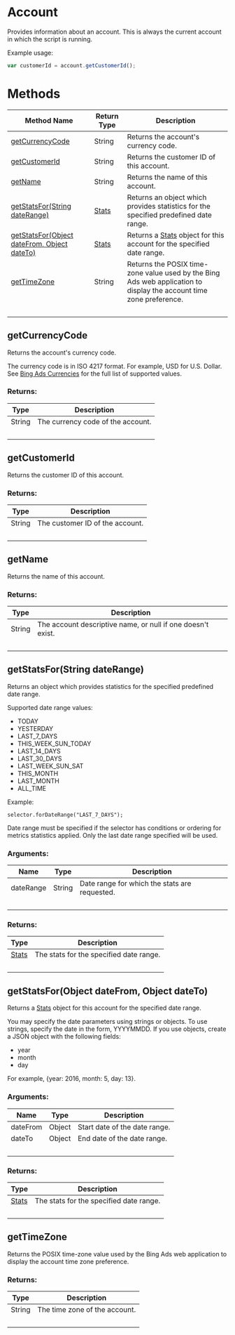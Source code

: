# Account
Provides information about an account. This is always the current account in which the script is running.

Example usage:
```javascript
var customerId = account.getCustomerId();
```

# Methods
|Method Name|Return Type|Description|
|-|-|-
[getCurrencyCode](#getcurrencycode)|String|Returns the account's currency code.
[getCustomerId](#getcustomerid)|String|Returns the customer ID of this account.
[getName](#getname)|String|Returns the name of this account.
[getStatsFor(String dateRange)](#getstatsfor~string-daterange~)|[Stats](./Stats)|Returns an object which provides statistics for the specified predefined date range.
[getStatsFor(Object dateFrom, Object dateTo)](#getstatsfor~object-datefrom_-object-dateto~)|[Stats](./Stats)|Returns a [Stats](./Stats) object for this account for the specified date range.
[getTimeZone](#gettimezone)|String|Returns the POSIX time-zone value used by the Bing Ads web application to display the account time zone preference. <br />
&nbsp;|&nbsp;|&nbsp;

## <a name="getcurrencycode"></a>getCurrencyCode
Returns the account's currency code. 

The currency code is in ISO 4217 format. For example, USD for U.S. Dollar. See [Bing Ads Currencies](https://docs.microsoft.com/en-us/bingads/guides/currencies) for the full list of supported values. 


### Returns:
|Type|Description|
|-|-
String|The currency code of the account.
&nbsp;|&nbsp;
## <a name="getcustomerid"></a>getCustomerId
Returns the customer ID of this account.
### Returns:
|Type|Description|
|-|-
String|The customer ID of the account.
&nbsp;|&nbsp;
## <a name="getname"></a>getName
Returns the name of this account.
### Returns:
|Type|Description|
|-|-
String|The account descriptive name, or null if one doesn't exist.
&nbsp;|&nbsp;
## <a name="getstatsfor~string-daterange~"></a>getStatsFor(String dateRange)
Returns an object which provides statistics for the specified predefined date range.

Supported date range values:

- TODAY
- YESTERDAY
- LAST_7_DAYS
- THIS_WEEK_SUN_TODAY
- LAST_14_DAYS
- LAST_30_DAYS
- LAST_WEEK_SUN_SAT
- THIS_MONTH
- LAST_MONTH
- ALL_TIME

Example:
```
selector.forDateRange("LAST_7_DAYS");
```

Date range must be specified if the selector has conditions or ordering for metrics statistics applied.  Only the last date range specified will be used.


### Arguments:
|Name|Type|Description|
|-|-|-
dateRange|String|Date range for which the stats are requested.
&nbsp;|&nbsp;|&nbsp;
### Returns:
|Type|Description|
|-|-
[Stats](./Stats)|The stats for the specified date range.
&nbsp;|&nbsp;
## <a name="getstatsfor~object-datefrom_-object-dateto~"></a>getStatsFor(Object dateFrom, Object dateTo)
Returns a [Stats](./Stats) object for this account for the specified date range.

You may specify the date parameters using strings or objects. To use strings, specify the date in the form, YYYYMMDD. If you use objects, create a JSON object with the following fields:

- year
- month
- day

For example, {year: 2016, month: 5, day: 13}.

### Arguments:
|Name|Type|Description|
|-|-|-
dateFrom|Object|Start date of the date range.
dateTo|Object|End date of the date range.
&nbsp;|&nbsp;|&nbsp;
### Returns:
|Type|Description|
|-|-
[Stats](./Stats)|The stats for the specified date range.
&nbsp;|&nbsp;
## <a name="gettimezone"></a>getTimeZone
Returns the POSIX time-zone value used by the Bing Ads web application to display the account time zone preference. 

### Returns:
|Type|Description|
|-|-
String|The time zone of the account.
&nbsp;|&nbsp;
